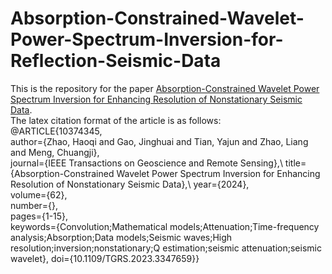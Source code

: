 # Absorption-Constrained-Wavelet-Power-Spectrum-Inversion-for-Reflection-Seismic-Data
This is the repository for the paper [Absorption-Constrained Wavelet Power Spectrum Inversion for Enhancing Resolution of Nonstationary Seismic Data](https://doi.org/10.1109/TGRS.2023.3347659).\
The latex citation format of the article is as follows:\
@ARTICLE{10374345,\
  author={Zhao, Haoqi and Gao, Jinghuai and Tian, Yajun and Zhao, Liang and Meng, Chuangji},\
  journal={IEEE Transactions on Geoscience and Remote Sensing},\ 
  title={Absorption-Constrained Wavelet Power Spectrum Inversion for Enhancing Resolution of Nonstationary Seismic Data},\ 
  year={2024},\
  volume={62},\
  number={},\
  pages={1-15},\
  keywords={Convolution;Mathematical models;Attenuation;Time-frequency analysis;Absorption;Data models;Seismic waves;High resolution;inversion;nonstationary;Q estimation;seismic attenuation;seismic wavelet},
  doi={10.1109/TGRS.2023.3347659}}
